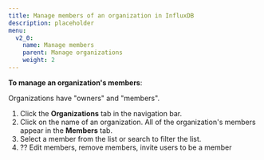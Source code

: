 ```yaml
---
title: Manage members of an organization in InfluxDB
description: placeholder
menu:
  v2_0:
    name: Manage members
    parent: Manage organizations
    weight: 2
---
```


**To manage an organization's members**:

Organizations have "owners" and "members".

1. Click the **Organizations** tab in the navigation bar.
2. Click on the name of an organization. All of the organization's members appear in the **Members** tab.
3. Select a member from the list or search to filter the list.
4. ?? Edit members, remove members, invite users to be a member

